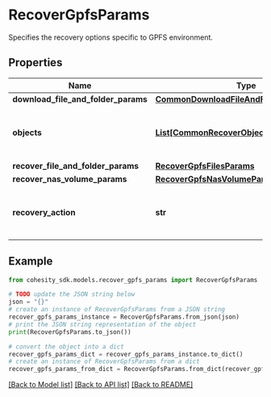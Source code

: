 # RecoverGpfsParams

Specifies the recovery options specific to GPFS environment.

## Properties

Name | Type | Description | Notes
------------ | ------------- | ------------- | -------------
**download_file_and_folder_params** | [**CommonDownloadFileAndFolderParams**](CommonDownloadFileAndFolderParams.md) |  | [optional] 
**objects** | [**List[CommonRecoverObjectSnapshotParams]**](CommonRecoverObjectSnapshotParams.md) | Specifies the list of recover Object parameters. | 
**recover_file_and_folder_params** | [**RecoverGpfsFilesParams**](RecoverGpfsFilesParams.md) |  | [optional] 
**recover_nas_volume_params** | [**RecoverGpfsNasVolumeParams**](RecoverGpfsNasVolumeParams.md) |  | [optional] 
**recovery_action** | **str** | Specifies the type of recover action to be performed. | 

## Example

```python
from cohesity_sdk.models.recover_gpfs_params import RecoverGpfsParams

# TODO update the JSON string below
json = "{}"
# create an instance of RecoverGpfsParams from a JSON string
recover_gpfs_params_instance = RecoverGpfsParams.from_json(json)
# print the JSON string representation of the object
print(RecoverGpfsParams.to_json())

# convert the object into a dict
recover_gpfs_params_dict = recover_gpfs_params_instance.to_dict()
# create an instance of RecoverGpfsParams from a dict
recover_gpfs_params_from_dict = RecoverGpfsParams.from_dict(recover_gpfs_params_dict)
```
[[Back to Model list]](../README.md#documentation-for-models) [[Back to API list]](../README.md#documentation-for-api-endpoints) [[Back to README]](../README.md)


